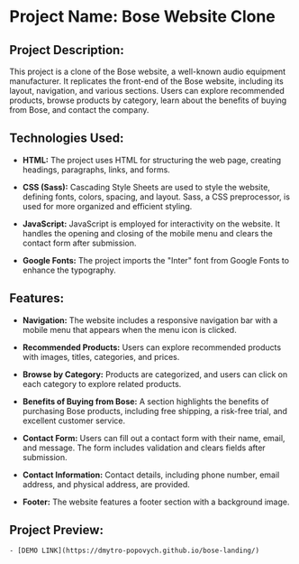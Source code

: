 # Project Name: Bose Website Clone

## Project Description:
This project is a clone of the Bose website, a well-known audio equipment manufacturer. It replicates the front-end of the Bose website, including its layout, navigation, and various sections. Users can explore recommended products, browse products by category, learn about the benefits of buying from Bose, and contact the company.

## Technologies Used:
- **HTML:** The project uses HTML for structuring the web page, creating headings, paragraphs, links, and forms.

- **CSS (Sass):** Cascading Style Sheets are used to style the website, defining fonts, colors, spacing, and layout. Sass, a CSS preprocessor, is used for more organized and efficient styling.

- **JavaScript:** JavaScript is employed for interactivity on the website. It handles the opening and closing of the mobile menu and clears the contact form after submission.

- **Google Fonts:** The project imports the "Inter" font from Google Fonts to enhance the typography.

## Features:
- **Navigation:** The website includes a responsive navigation bar with a mobile menu that appears when the menu icon is clicked.

- **Recommended Products:** Users can explore recommended products with images, titles, categories, and prices.

- **Browse by Category:** Products are categorized, and users can click on each category to explore related products.

- **Benefits of Buying from Bose:** A section highlights the benefits of purchasing Bose products, including free shipping, a risk-free trial, and excellent customer service.

- **Contact Form:** Users can fill out a contact form with their name, email, and message. The form includes validation and clears fields after submission.

- **Contact Information:** Contact details, including phone number, email address, and physical address, are provided.

- **Footer:** The website features a footer section with a background image.

## Project Preview:
    - [DEMO LINK](https://dmytro-popovych.github.io/bose-landing/)




